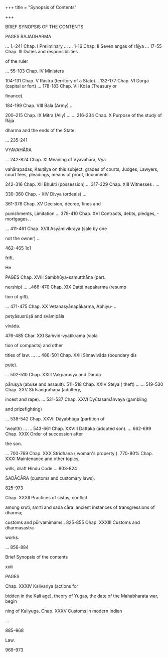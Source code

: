 +++
title = "Synopsis of Contents"

+++

BRIEF SYNOPSIS OF THE CONTENTS 

PAGES RAJADHARMA 

... 1.-241 Chap. I Preliminary ... ... 1-16 Chap. II Seven angas of rājya ... 17-55 Chap. III Duties and responsibilities 

of the ruler 

... 55-103 Chap. IV Ministers 

104-131 Chap. V Rāstra (territory of a State)... 132-177 Chap. VI Durgā (capital or fort) ... 178-183 Chap. VII Kośa (Treasury or 

finance). 

184-199 Chap. VIII Bala (Army) ... 

200–215 Chap. IX Mitra (Ally) ... ... 216-234 Chap. X Purpose of the study of Rāja 

dharma and the ends of the State. 

... 235-241 

VYAVAHĀRA 

... 242-824 Chap. XI Meaning of Vyavahāra, Vya 

vahārapadas, Kautilya on this subject, grades of courts, Judges, Lawyers, court fees, pleadings, means of proof, documents. 

242-316 Chap. XII Bhukti (possession) ... 317-329 Chap. XIII Witnesses . ... 

330-360 Chap. - XIV Divya (ordeals) ... 

361-378 Chap. XV Decision, decree, fines and 

punishments, Limitation ... 379-410 Chap. XVI Contracts, debts, pledges, - mortgages. . 

... 411-461 Chap. XVII Asyāmivikraya (sale by one 

not the owner) ... 

462-465 1x1 



frift. 

He 

PAGES Chap. XVIII Sambhūya-samutthāna (part. 

nership) ... ..466-470 Chap. XIX Dattā napakarma (resump 

tion of gift). 

... 471-475 Chap. XX Vetanasyānapākarma, Abhiyu- .. 

petyāsusrūṣā and svāmipāla 

vivāda. 

476-485 Char. XXl Saṁvid-vyatikrama (viola 

tion of compacts) and other 

tities of law. ... ... 486-501 Chap. XXII Simavivāda (boundary dis 

pute). 

... 502-510 Chap. XXIII Vākpārusya and Danda 

pāruṣya (abuse and assault). 511-518 Chap. XXIV Steya ( theft) ... ... 519-530 Chap. XXV Strlsangrahaṇa (adultery, 

incest and rape). ... 531-537 Chap. XXVI Dyūtasamāhvaya (gambling 

and prizefighting) 

... 538-542 Chap. XXVII Dāyabhāga (partition of 

'wealth) ... ... 543-661 Chap. XXVIII Dattaka (adopted son). ... 662-699 Chap. XXIX Order of succession after 

the son. 

... 700-769 Chap. XXX Stridhana ( woman's property ). 770-80% Chap. XXXI Maintenance and other topics, 

wills, draft Hindu Code.... 803-824 

SADĀCĀRA (customs and customary laws). 

825-973 

Chap. XXXII Practices of sistas; conflict 

among sruti, smrti and sada cāra: ancient instances of transgressions of dharma; 

customs and pūrvamimams.. 825-855 Ohap. XXXIII Customs and dharmasastra 

works. 

... 856-884 

Brief Synopsis of the contents 

xxiii 

PAGES 

Chap. XXXIV Kalivariya (actions for 

bidden in the Kali age), theory of Yugas, the date of the Mahabharata war, begin 

ning of Kaliyuga. Chap. XXXV Customs in modern Indian 

... 

885–968 

Law. 

969-973 
